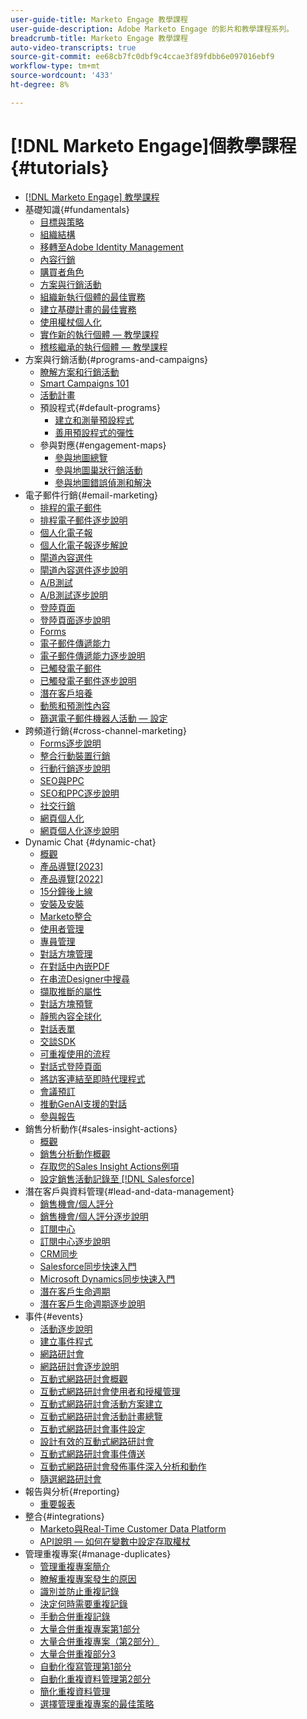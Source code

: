 ```yaml
---
user-guide-title: Marketo Engage 教學課程
user-guide-description: Adobe Marketo Engage 的影片和教學課程系列。
breadcrumb-title: Marketo Engage 教學課程
auto-video-transcripts: true
source-git-commit: ee68cb7fc0dbf9c4ccae3f89fdbb6e097016ebf9
workflow-type: tm+mt
source-wordcount: '433'
ht-degree: 8%

---
```



# [!DNL Marketo Engage]個教學課程 {#tutorials}

+ [[!DNL Marketo Engage] 教學課程](/help/_marketo-main/overview.md)
+ 基礎知識{#fundamentals}
   + [目標與策略](/help/fundamentals/goals-and-strategy-learn.md)
   + [組織結構](/help/fundamentals/organizational-structure-learn.md)
   + [移轉至Adobe Identity Management](/help/fundamentals/migrating-to-adobe-identity-management.md)
   + [內容行銷](/help/fundamentals/content-marketing-learn.md)
   + [購買者角色](/help/fundamentals/buyer-personas-learn.md)
   + [方案與行銷活動](/help/fundamentals/programs-and-campaigns.md)
   + [組織新執行個體的最佳實務](/help/fundamentals/best-practices-to-organize-a-new-instance.md)
   + [建立基礎計畫的最佳實務](/help/fundamentals/best-practices-for-creating-foundational-programs.md)
   + [使用權杖個人化](/help/personalization/personalize-with-tokens.md)
   + [實作新的執行個體 — 教學課程](https://experienceleague.adobe.com/en/docs/experiences-by-you/implementing-new-instance/overview)
   + [稽核繼承的執行個體 — 教學課程](https://experienceleague.adobe.com/docs/marketo-learn/auditing-an-inherited-instance/overview.html?lang=zh-Hant)
+ 方案與行銷活動{#programs-and-campaigns}
   + [瞭解方案和行銷活動](/help/programs/understanding-programs-and-campaigns.md)
   + [Smart Campaigns 101](/help/campaigns/smart-campaigns-101.md)
   + [活動計畫](/help/programs/event-programs.md)
   + 預設程式{#default-programs}
      + [建立和測量預設程式](/help/programs/create-and-measure-default-programs.md)
      + [善用預設程式的彈性](/help/programs/leverage-the-flexibility-of-default-programs.md)
   + 參與對應{#engagement-maps}
      + [參與地圖總覽](/help/engagement-maps/engagement-map-overview.md)
      + [參與地圖巢狀行銷活動](/help/engagement-maps/engagement-map-nested-campaign.md)
      + [參與地圖錯誤偵測和解決](/help/engagement-maps/engagement-map-error-detection-and-resolution.md)
+ 電子郵件行銷{#email-marketing}
   + [排程的電子郵件](/help/email-marketing/scheduled-email-learn.md)
   + [排程電子郵件逐步說明](/help/email-marketing/scheduled-email-watch.md)
   + [個人化電子報](/help/email-marketing/personalized-newsletter-learn.md)
   + [個人化電子報逐步解說](/help/email-marketing/personalized-newsletter-watch.md)
   + [閘道內容選件](/help/email-marketing/gated-content-offer-learn.md)
   + [閘道內容選件逐步說明](/help/email-marketing/gated-content-offer-watch.md)
   + [A/B測試](/help/email-marketing/ab-testing-learn.md)
   + [A/B測試逐步說明](/help/email-marketing/ab-testing-watch.md)
   + [登陸頁面](/help/email-marketing/landing-pages-learn.md)
   + [登陸頁面逐步說明](/help/email-marketing/landing-pages-watch.md)
   + [Forms](/help/email-marketing/forms-learn.md)
   + [電子郵件傳遞能力](/help/email-marketing/email-deliverability-learn.md)
   + [電子郵件傳遞能力逐步說明](/help/email-marketing/email-deliverability-watch.md)
   + [已觸發電子郵件](/help/email-marketing/triggered-email-learn.md)
   + [已觸發電子郵件逐步說明](/help/email-marketing/triggered-email-watch.md)
   + [潛在客戶培養](/help/email-marketing/lead-nuturing-learn.md)
   + [動態和預測性內容](/help/email-marketing/dynamic-and-predictive-content-learn.md)
   + [篩選電子郵件機器人活動 — 設定](/help/filtering-email-bot-activities/setup.md)
+ 跨頻道行銷{#cross-channel-marketing}
   + [Forms逐步說明](/help/email-marketing/forms-watch.md)
   + [整合行動裝置行銷](/help/cross-channel-marketing/mobile-marketing-learn.md)
   + [行動行銷逐步說明](/help/cross-channel-marketing/mobile-marketing-watch.md)
   + [SEO與PPC](/help/cross-channel-marketing/seo-and-ppc-learn.md)
   + [SEO和PPC逐步說明](/help/cross-channel-marketing/seo-and-ppc-watch.md)
   + [社交行銷](/help/cross-channel-marketing/social-marketing-learn.md)
   + [網頁個人化](/help/cross-channel-marketing/web-personalization-learn.md)
   + [網頁個人化逐步說明](/help/cross-channel-marketing/web-personalization-watch.md)
+ Dynamic Chat {#dynamic-chat}
   + [概觀](/help/dynamic-chat/dynamic-chat-overview.md)
   + [產品導覽[2023]](/help/dynamic-chat/product-tour.md)
   + [產品導覽[2022]](/help/dynamic-chat/product-tour-2022.md)
   + [15分鐘後上線](/help/dynamic-chat/go-live-in-15-minutes.md)
   + [安裝及安裝](/help/dynamic-chat/setup.md)
   + [Marketo整合](/help/dynamic-chat/marketo-integration.md)
   + [使用者管理](/help/dynamic-chat/user-management.md)
   + [專員管理](/help/dynamic-chat/agent-management.md)
   + [對話方塊管理](/help/dynamic-chat/dialogue-management.md)
   + [在對話中內嵌PDF](/help/dynamic-chat/document-cloud-integration.md)
   + [在串流Designer中搜尋](/help/dynamic-chat/search-in-stream-designer.md)
   + [擷取推斷的屬性](/help/dynamic-chat/capture-inferred-attributes.md)
   + [對話方塊預覽](/help/dynamic-chat/dialogue-preview.md)
   + [靜態內容全球化](/help/dynamic-chat/globalization-of-static-content.md)
   + [對話表單](/help/dynamic-chat/conversational-forms.md)
   + [交談SDK](/help/dynamic-chat/conversations-sdk.md)
   + [可重複使用的流程](/help/dynamic-chat/reusable-flows.md)
   + [對話式登陸頁面](/help/dynamic-chat/conversational-landing-pages.md)
   + [將訪客連結至即時代理程式](/help/dynamic-chat/connect-visitors-to-live-agents.md)
   + [會議預訂](/help/dynamic-chat/meeting-booking.md)
   + [推動GenAI支援的對話](/help/dynamic-chat/gen-ai-features.md)
   + [參與報告](/help/dynamic-chat/engagement-report.md)
+ 銷售分析動作{#sales-insight-actions}
   + [概觀](/help/sales-insight-actions/overview.md)
   + [銷售分析動作概觀](/help/sales-insight-actions/sales-insight-actions-overview.md)
   + [存取您的Sales Insight Actions例項](/help/sales-insight-actions/accessing-your-sales-insight-actions-instance.md)
   + [設定銷售活動記錄至 [!DNL Salesforce]](/help/sales-insight-actions/configure-sales-activity-logging-to-salesforce.md)
+ 潛在客戶與資料管理{#lead-and-data-management}
   + [銷售機會/個人評分](/help/lead-and-data-management/lead-scoring-learn.md)
   + [銷售機會/個人評分逐步說明](/help/lead-and-data-management/lead-scoring-watch.md)
   + [訂閱中心](/help/lead-and-data-management/subscription-center-learn.md)
   + [訂閱中心逐步說明](/help/lead-and-data-management/subscription-center-watch.md)
   + [CRM同步](/help/lead-and-data-management/crm-sync-learn.md)
   + [Salesforce同步快速入門](/help/integrations/salesforce-sync-setup.md)
   + [Microsoft Dynamics同步快速入門](/help/integrations/microsoft-dynamics-sync-setup.md)
   + [潛在客戶生命週期](/help/lead-and-data-management/lead-lifecycle-learn.md)
   + [潛在客戶生命週期逐步說明](/help/lead-and-data-management/lead-lifecycle-watch.md)
+ 事件{#events}
   + [活動逐步說明](/help/events/events-watch.md)
   + [建立事件程式](/help/events/events-learn.md)
   + [網路研討會](/help/events/webinar-learn.md)
   + [網路研討會逐步說明](/help/events/webinar-watch.md)
   + [互動式網路研討會概觀](/help/events/interactive-webinars-overview.md)
   + [互動式網路研討會使用者和授權管理](/help/events/interactive-webinars-user-and-license-management.md)
   + [互動式網路研討會活動方案建立](/help/events/interactive-webinars-event-program-creation.md)
   + [互動式網路研討會活動計畫總覽](/help/events/interactive-webinars-event-program-overview.md)
   + [互動式網路研討會事件設定](/help/events/interactive-webinars-event-configuration.md)
   + [設計有效的互動式網路研討會](/help/events/design-an-effective-interactive-webinar.md)
   + [互動式網路研討會事件傳送](/help/events/interactive-webinars-event-delivery.md)
   + [互動式網路研討會發佈事件深入分析和動作](/help/events/interactive-webinars-post-event-insights-and-actions.md)
   + [隨選網路研討會](/help/events/on-demand-webinars.md)
+ 報告與分析{#reporting}
   + [重要報表](/help/reporting/key-reports.md)
+ 整合{#integrations}
   + [Marketo與Real-Time Customer Data Platform](https://experienceleague.adobe.com/docs/platform-learn/tutorials/sources/ingest-data-from-marketo.html)
   + [API說明 — 如何在變數中設定存取權杖](/help/integrations/api-set-access-token-variable.md)
+ 管理重複專案{#manage-duplicates}
   + [管理重複專案簡介](/help/managing-duplicates/introduction-managing-duplicates.md)
   + [瞭解重複專案發生的原因](/help/managing-duplicates/why-duplicates-occur.md)
   + [識別並防止重複記錄](/help/managing-duplicates/identify-prevent-duplicates.md)
   + [決定何時需要重複記錄](/help/managing-duplicates/determine-necessary-duplicates.md)
   + [手動合併重複記錄](/help/managing-duplicates/merge-manually.md)
   + [大量合併重複專案第1部分](/help/managing-duplicates/bulk-merge-part-1.md)
   + [大量合併重複專案（第2部分）](/help/managing-duplicates/bulk-merge-part-2.md)
   + [大量合併重複部分3](/help/managing-duplicates/bulk-merge-part-3.md)
   + [自動化復寫管理第1部分](/help/managing-duplicates/automate-integration-part-1.md)
   + [自動化重複資料管理第2部分](/help/managing-duplicates/automate-integration-part-2.md)
   + [簡化重複資料管理](/help/managing-duplicates/simplify-acs.md)
   + [選擇管理重複專案的最佳策略](/help/managing-duplicates/duplicate-strategy.md)
